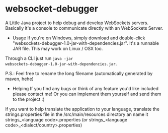 websocket-debugger
==================

A Little Java project to help debug and develop WebSockets servers. Basically it's a console to communicate directly with an WebSockets Server.

- Usage
If you're on Windows, simply download and double-click "websockets-debugger-1.0-jar-with-dependencies.jar". It's a runnable JAR file. This may work on Linux / OSX too.

Through a CLI just run <code>java -jar websockets-debugger-1.0-jar-with-dependencies.jar</code>.

P.S.: Feel free to rename the long filename (automatically generated by maven, hehe)

- Helping
If you find any bugs or think of any feature you'd like included please contact me! Or you can implement them yourself and send them to the project :)

If you want to help translate the application to your language, translate the strings.properties file in the /src/main/resources directory an name it strings_&lt;language code&gt;.properties (or strings_&lt;language code&gt;_&lt;dialect/country&gt;.properties)